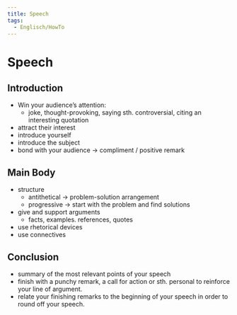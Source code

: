 ```yaml
---
title: Speech
tags:
  - Englisch/HowTo
---
```


# Speech

## Introduction

- Win your audience’s attention:
    - joke, thought-provoking, saying sth. controversial, citing an interesting quotation
- attract their interest
- introduce yourself
- introduce the subject
- bond with your audience → compliment / positive remark

## Main Body

- structure
    - antithetical → problem-solution arrangement
    - progressive → start with the problem and find solutions
- give and support arguments
    - facts, examples. references, quotes
- use rhetorical devices
- use connectives

## Conclusion

- summary of the most relevant points of your speech
- finish with a punchy remark, a call for action or sth. personal to reinforce your line of argument.
- relate your finishing remarks to the beginning of your speech in order to round off your speech.